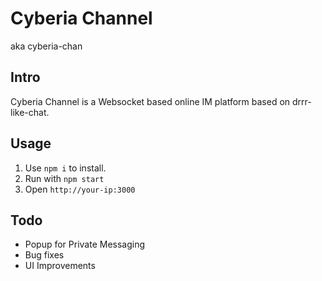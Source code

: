 # Cyberia Channel
aka cyberia-chan

Intro
------
Cyberia Channel is a Websocket based online IM platform based on drrr-like-chat.

Usage
-----

1.	Use `npm i` to install.
2.	Run with `npm start`
3.	Open `http://your-ip:3000` 

Todo
-----

* Popup for Private Messaging
*	Bug fixes
*	UI Improvements
